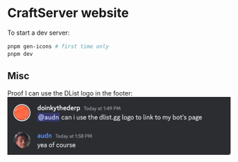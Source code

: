 # CraftServer website

To start a dev server:

```sh
pnpm gen-icons # first time only
pnpm dev
```

## Misc

Proof I can use the DList logo in the footer:
![Conversation](./readme-assets/SCR-20230225-sgb.png)
